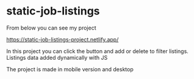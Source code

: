 # static-job-listings
From below you can see my project

https://static-job-listings-project.netlify.app/

In this project you can click the button and add or delete to filter listings. Listings data added dynamically with JS

The project is made in mobile version and desktop
